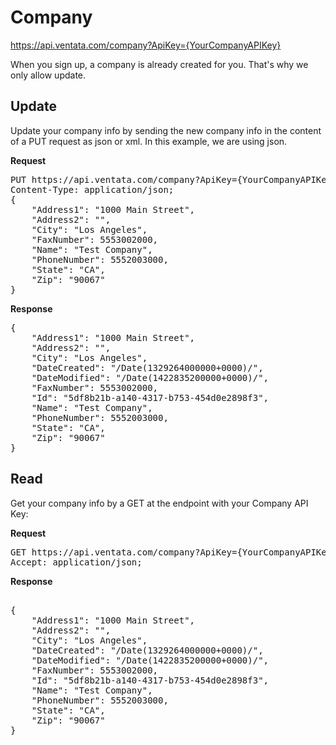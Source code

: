 Company
============

https://api.ventata.com/company?ApiKey={YourCompanyAPIKey}

When you sign up, a company is already created for you.   That's why we only allow update.


Update
-------------------------

Update your company info by sending the new company info in the content of a PUT request as json or xml.   In this example, we are using json.

**Request**
<pre>
PUT https://api.ventata.com/company?ApiKey={YourCompanyAPIKey}
Content-Type: application/json;
{
    "Address1": "1000 Main Street",
    "Address2": "",
    "City": "Los Angeles",
    "FaxNumber": 5553002000,
    "Name": "Test Company",
    "PhoneNumber": 5552003000,
    "State": "CA",
    "Zip": "90067"
}
</pre>

**Response**
<pre>
{
    "Address1": "1000 Main Street",
    "Address2": "",
    "City": "Los Angeles",
    "DateCreated": "/Date(1329264000000+0000)/",
    "DateModified": "/Date(1422835200000+0000)/",
    "FaxNumber": 5553002000,
    "Id": "5df8b21b-a140-4317-b753-454d0e2898f3",
    "Name": "Test Company",
    "PhoneNumber": 5552003000,
    "State": "CA",
    "Zip": "90067"
}
</pre>


Read
-------------------------
Get your company info by a GET at the endpoint with your Company API Key:

**Request**
<pre>
GET https://api.ventata.com/company?ApiKey={YourCompanyAPIKey}
Accept: application/json;
</pre>

**Response**
<pre>

{
    "Address1": "1000 Main Street",
    "Address2": "",
    "City": "Los Angeles",
    "DateCreated": "/Date(1329264000000+0000)/",
    "DateModified": "/Date(1422835200000+0000)/",
    "FaxNumber": 5553002000,
    "Id": "5df8b21b-a140-4317-b753-454d0e2898f3",
    "Name": "Test Company",
    "PhoneNumber": 5552003000,
    "State": "CA",
    "Zip": "90067"
}
</pre>

